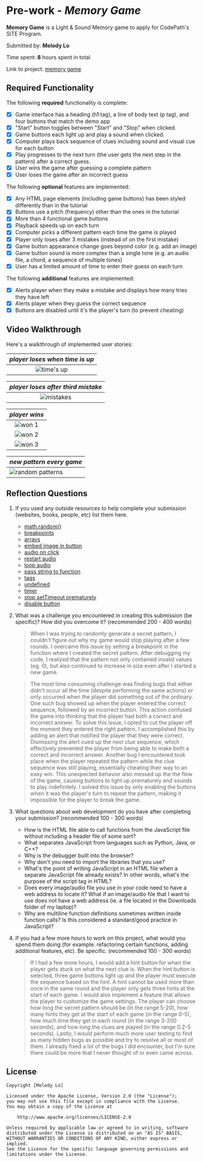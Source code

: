 # Pre-work - _Memory Game_

**Memory Game** is a Light & Sound Memory game to apply for CodePath's SITE Program.

Submitted by: **Melody Lo**

Time spent: **8** hours spent in total

Link to project: [memory game](https://pumped-twilight-raisin.glitch.me)

## Required Functionality

The following **required** functionality is complete:

- [x] Game interface has a heading (h1 tag), a line of body text (p tag), and four buttons that match the demo app
- [x] "Start" button toggles between "Start" and "Stop" when clicked.
- [x] Game buttons each light up and play a sound when clicked.
- [x] Computer plays back sequence of clues including sound and visual cue for each button
- [x] Play progresses to the next turn (the user gets the next step in the pattern) after a correct guess.
- [x] User wins the game after guessing a complete pattern
- [x] User loses the game after an incorrect guess

The following **optional** features are implemented:

- [x] Any HTML page elements (including game buttons) has been styled differently than in the tutorial
- [x] Buttons use a pitch (frequency) other than the ones in the tutorial
- [x] More than 4 functional game buttons
- [x] Playback speeds up on each turn
- [x] Computer picks a different pattern each time the game is played
- [x] Player only loses after 3 mistakes (instead of on the first mistake)
- [x] Game button appearance change goes beyond color (e.g. add an image)
- [x] Game button sound is more complex than a single tone (e.g. an audio file, a chord, a sequence of multiple tones)
- [x] User has a limited amount of time to enter their guess on each turn

The following **additional** features are implemented:

- [x] Alerts player when they make a mistake and displays how many tries they have left
- [x] Alerts player when they guess the correct sequence
- [x] Buttons are disabled until it's the player's turn (to prevent cheating)

## Video Walkthrough

Here's a walkthrough of implemented user stories:

|                                      _player loses when time is up_                                      |
| :------------------------------------------------------------------------------------------------------: |
| ![time's up](https://cdn.glitch.com/abf70545-a6a3-4b66-ba8c-5d7478f63973%2Ftimes-up.gif?v=1616282167683) |

|                                   _player loses after third mistake_                                    |
| :-----------------------------------------------------------------------------------------------------: |
| ![mistakes](https://cdn.glitch.com/abf70545-a6a3-4b66-ba8c-5d7478f63973%2Fmistakes.gif?v=1616282173675) |

|                                          _player wins_                                           |
| :----------------------------------------------------------------------------------------------: |
| ![won 1](https://cdn.glitch.com/abf70545-a6a3-4b66-ba8c-5d7478f63973%2Fwon1.gif?v=1616289211141) |
| ![won 2](https://cdn.glitch.com/abf70545-a6a3-4b66-ba8c-5d7478f63973%2Fwon2.gif?v=1616289213311) |
| ![won 3](won3.gif) |

| _new pattern every game_                                                                                              |
| --------------------------------------------------------------------------------------------------------------------- |
| ![random patterns](https://cdn.glitch.com/abf70545-a6a3-4b66-ba8c-5d7478f63973%2Frandom-patterns.gif?v=1616283954635) |

## Reflection Questions

1. If you used any outside resources to help complete your submission (websites, books, people, etc) list them here.

   - [math.random()](https://developer.mozilla.org/en-US/docs/Web/JavaScript/Reference/Global_Objects/Math/random)
   - [breakpoints](https://developers.google.com/web/tools/chrome-devtools/javascript/breakpoints)
   - [arrays](https://www.w3schools.com/js/js_arrays.asp)
   - [embed image in button](https://stackoverflow.com/questions/8683528/embed-image-in-a-button-element)
   - [audio on click](https://stackoverflow.com/questions/18826147/javascript-audio-play-on-click)
   - [restart audio](https://stackoverflow.com/questions/17636310/play-audio-and-restart-it-onclick)
   - [loop audio](https://www.w3schools.com/tags/att_audio_loop.asp)
   - [pass string to function](https://stackoverflow.com/questions/44438272/onclick-passing-string-as-parameter)
   - [tags](https://www.w3schools.com/TAGS/default.ASP)
   - [undefined](https://stackoverflow.com/questions/2647867/how-can-i-determine-if-a-variable-is-undefined-or-null)
   - [timer](https://stackoverflow.com/questions/31106189/create-a-simple-10-second-countdown)
   - [stop setTimeout prematurely](https://stackoverflow.com/questions/8443151/how-to-stop-a-settimeout-loop)
   - [disable button](https://stackoverflow.com/questions/41176582/enable-disable-a-button-in-pure-javascript/41176769)

2. What was a challenge you encountered in creating this submission (be specific)? How did you overcome it? (recommended 200 - 400 words)

   > When I was trying to randomly generate a secret pattern, I couldn't figure out why my game would stop playing after a
   > few rounds. I overcame this issue by setting a breakpoint in the function where I created the secret pattern.
   > After debugging my code, I realized that the pattern not only contained invalid values (eg. 0), but also continued to
   > increase in size even after I started a new game.

   > The most time consuming challenge was finding bugs that either didn't occur all the time (despite performing the same actions) or only
   > occurred when the player did something out of the ordinary. One such bug showed up when the player entered the correct sequence,
   > followed by an incorrect button. This action confused the game into thinking that the player had both a correct and incorrect answer.
   > To solve this issue, I opted to cut the player off the moment they entered the right pattern.
   > I accomplished this by adding an alert that notified the player that they were correct. Dismissing the alert cued up the next clue sequence,
   > which effectively prevented the player from being able to make both a correct and incorrect answer. Another bug I encountered took place when
   > the player repeated the pattern while the clue sequence was still playing, essentially cheating their way to an easy win. This unexpected
   > behavior also messed up the the flow of the game, causing buttons to light up prematurely and sounds to play indefinitely. I solved this issue
   > by only enabling the buttons when it was the player's turn to repeat the pattern, making it impossible for the player to break the game.

3. What questions about web development do you have after completing your submission? (recommended 100 - 300 words)

   - How is the HTML file able to call functions from the JavaScript file without including a header file of some sort?
   - What separates JavaScript from languages such as Python, Java, or C++?
   - Why is the debugger built into the browser?
   - Why don't you need to import the libraries that you use?
   - What's the point of writing JavaScript in an HTML file when a separate JavaScript file already exists? In other words, what's the purpose of the script tag in HTML?
   - Does every image/audio file you use in your code need to have a web address to locate it? What if an image/audio file that I want to use does not have a web address (ie. a file located in the Downloads folder of my laptop)?
   - Why are multiline function definitions sometimes written inside function calls? Is this considered a standard/good practice in JavaScript?

4. If you had a few more hours to work on this project, what would you spend them doing (for example: refactoring certain functions, adding additional features, etc). Be specific. (recommended 100 - 300 words)
   > If I had a few more hours, I would add a hint button for when the player gets stuck on what the next clue is. When the hint
   > button is selected, three game buttons light up and the player must execute the sequence based on the hint. A hint cannot be
   > used more than once in the same round and the player only gets three hints at the start of each game. I would also implement
   > a feature that allows the player to customize the game settings. The player can choose how long the secret pattern should be
   > (in the range 5-20), how many hints they get at the start of each game (in the range 0-5), how much time they get in each
   > round (in the range 3-200 seconds), and how long the clues are played (in the range 0.2-5 seconds). Lastly, I would perform
   > much more user testing to find as many hidden bugs as possible and try to resolve all or most of them. I already fixed a lot
   > of the bugs I did encounter, but I'm sure there could be more that I never thought of or even came across.

## License

    Copyright [Melody Lo]

    Licensed under the Apache License, Version 2.0 (the "License");
    you may not use this file except in compliance with the License.
    You may obtain a copy of the License at

        http://www.apache.org/licenses/LICENSE-2.0

    Unless required by applicable law or agreed to in writing, software
    distributed under the License is distributed on an "AS IS" BASIS,
    WITHOUT WARRANTIES OR CONDITIONS OF ANY KIND, either express or implied.
    See the License for the specific language governing permissions and
    limitations under the License.
